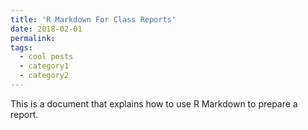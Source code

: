 ```yaml
---
title: 'R Markdown For Class Reports'
date: 2018-02-01
permalink:
tags:
  - cool posts
  - category1
  - category2
---
```


This is a document that explains how to use R Markdown to prepare a report. 

